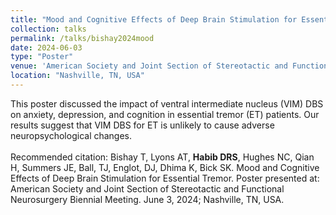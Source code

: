 ```yaml
---	
title: "Mood and Cognitive Effects of Deep Brain Stimulation for Essential Tremor"	
collection: talks	
permalink: /talks/bishay2024mood
date: 2024-06-03
type: "Poster"
venue: 'American Society and Joint Section of Stereotactic and Functional Neurosurgery Biennial Meeting'
location: "Nashville, TN, USA"
---	
```

This poster discussed the impact of ventral intermediate nucleus (VIM) DBS on anxiety, depression, and cognition in essential tremor (ET) patients. Our results suggest that VIM DBS for ET is unlikely to cause adverse neuropsychological changes.
<br><br>
Recommended citation: Bishay T, Lyons AT, **Habib DRS**, Hughes NC, Qian H, Summers JE, Ball, TJ, Englot, DJ, Dhima K, Bick SK. Mood and Cognitive Effects of Deep Brain Stimulation for Essential Tremor. Poster presented at: American Society and Joint Section of Stereotactic and Functional Neurosurgery Biennial Meeting. June 3, 2024; Nashville, TN, USA.
<br><br>
